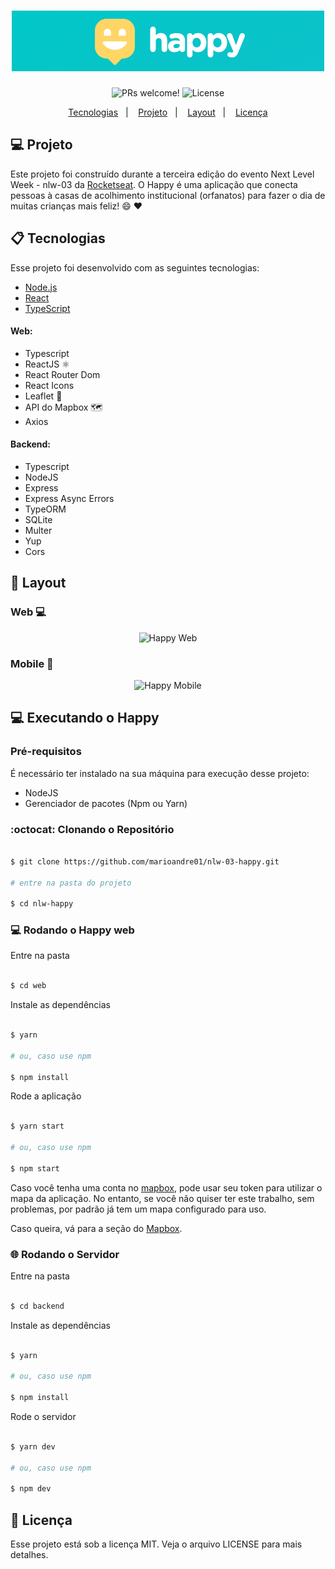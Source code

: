 <h1 align="center">
    <img alt="Happy" title="Happy" src="imgs/logo_happy.png" />
</h1>

<p align="center">
 <img src="https://img.shields.io/static/v1?label=PRs&message=welcome&color=15C3D6&labelColor=000000" alt="PRs welcome!" />

  <img alt="License" src="https://img.shields.io/static/v1?label=license&message=MIT&color=15C3D6&labelColor=000000">
</p>

<p align="center">
  <a href="#-tecnologias">Tecnologias</a>&nbsp;&nbsp;&nbsp;|&nbsp;&nbsp;&nbsp;
  <a href="#-projeto">Projeto</a>&nbsp;&nbsp;&nbsp;|&nbsp;&nbsp;&nbsp;
  <a href="#-layout">Layout</a>&nbsp;&nbsp;&nbsp;|&nbsp;&nbsp;&nbsp;
  <a href="#memo-licença">Licença</a>
</p>

## 💻 Projeto
Este projeto foi construído durante a terceira edição do evento Next Level Week - nlw-03 da [Rocketseat](https://rocketseat.com.br/).
O Happy é uma aplicação que conecta pessoas à casas de acolhimento institucional (orfanatos) para fazer o dia de muitas crianças mais feliz! 😄 :heart:

## 📋 Tecnologias

Esse projeto foi desenvolvido com as seguintes tecnologias:

- [Node.js](https://nodejs.org/en/)
- [React](https://reactjs.org)
- [TypeScript](https://www.typescriptlang.org/)
<!-- - [React Native](https://facebook.github.io/react-native/) -->
<!-- - [Expo](https://expo.io/) -->

#### Web:
- Typescript
- ReactJS ⚛️
- React Router Dom
- React Icons
- Leaflet 🍃
- API do Mapbox 🗺️
- Axios

#### Backend:
 - Typescript
 - NodeJS
 - Express
 - Express Async Errors
 - TypeORM
 - SQLite
 - Multer
 - Yup
 - Cors

## 🎨 Layout

### Web 💻

<p align="center">
  <img alt="Happy Web" title="Happy Web" src="./assets/landing.png" width="400px">
</p>

### Mobile 📱

<p align="center">
  <img alt="Happy Mobile" title="Happy Mobile" src="./assets/splash-screen-mobile.png" width="300px">
</p>

## 💻 Executando o Happy

### Pré-requisitos

É necessário ter instalado na sua máquina para execução desse projeto:
- NodeJS
- Gerenciador de pacotes (Npm ou Yarn) 


### :octocat: Clonando o Repositório

```bash

$ git clone https://github.com/marioandre01/nlw-03-happy.git

# entre na pasta do projeto

$ cd nlw-happy

```
### 💻 Rodando o Happy web

Entre na pasta

```bash

$ cd web

```
Instale as dependências

```bash

$ yarn

# ou, caso use npm

$ npm install

```

Rode a aplicação

```bash

$ yarn start

# ou, caso use npm

$ npm start

```
Caso você tenha uma conta no [mapbox](https://www.mapbox.com/), pode usar seu token para utilizar o mapa da aplicação. No entanto, se você não quiser 
ter este trabalho, sem problemas, por padrão já tem um mapa configurado para uso.

Caso queira, vá para a seção do <a href="#-mapbox">Mapbox</a>.

### 🌐 Rodando o Servidor

Entre na pasta

```bash

$ cd backend

```
Instale as dependências

```bash

$ yarn

# ou, caso use npm

$ npm install

```

Rode o servidor

```bash

$ yarn dev

# ou, caso use npm

$ npm dev

```

## :memo: Licença

Esse projeto está sob a licença MIT. Veja o arquivo LICENSE para mais detalhes.


